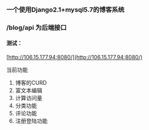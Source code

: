 ### 一个使用Django2.1+mysql5.7的博客系统
### /blog/api 为后端接口
#### 测试：
[http://106.15.177.94:8080/](http://106.15.177.94:8080/)      

当前功能
1. 博客的CURD
2. 富文本编辑
3. 计算访问量
4. 分类功能
5. 评论功能
6. 注册登陆功能